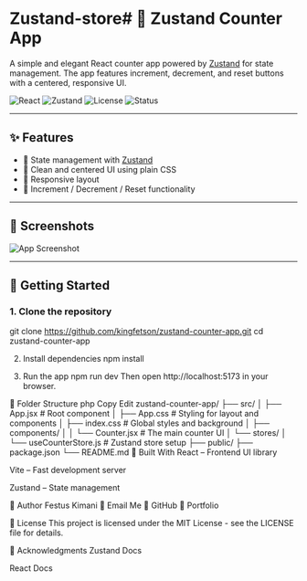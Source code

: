 # Zustand-store# 🧮 Zustand Counter App

A simple and elegant React counter app powered by [Zustand](https://github.com/pmndrs/zustand) for state management. The app features increment, decrement, and reset buttons with a centered, responsive UI.

![React](https://img.shields.io/badge/React-18+-61DAFB?logo=react)
![Zustand](https://img.shields.io/badge/Zustand-State--Management-blueviolet)
![License](https://img.shields.io/badge/license-MIT-green)
![Status](https://img.shields.io/badge/status-Active-brightgreen)

---

## ✨ Features

- 🧠 State management with [Zustand](https://zustand-demo.pmnd.rs/)
- 🎨 Clean and centered UI using plain CSS
- 📱 Responsive layout
- 🔁 Increment / Decrement / Reset functionality

---

## 📸 Screenshots

![App Screenshot](https://via.placeholder.com/800x400?text=Zustand+Counter+App) <!-- Replace with real screenshot if available -->

---

## 🚀 Getting Started

### 1. Clone the repository

git clone https://github.com/kingfetson/zustand-counter-app.git
cd zustand-counter-app

2. Install dependencies
npm install

3. Run the app
npm run dev
Then open http://localhost:5173 in your browser.

📁 Folder Structure
php
Copy
Edit
zustand-counter-app/
├── src/
│   ├── App.jsx           # Root component
│   ├── App.css           # Styling for layout and components
│   ├── index.css         # Global styles and background
│   ├── components/
│   │   └── Counter.jsx   # The main counter UI
│   └── stores/
│       └── useCounterStore.js # Zustand store setup
├── public/
├── package.json
└── README.md
🔧 Built With
React – Frontend UI library

Vite – Fast development server

Zustand – State management

🙌 Author
Festus Kimani
📧 Email Me
🔗 GitHub
🔗 Portfolio

📄 License
This project is licensed under the MIT License - see the LICENSE file for details.

🌟 Acknowledgments
Zustand Docs

React Docs